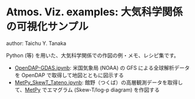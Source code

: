 # Atmos. Viz. examples: 大気科学関係の可視化サンプル

author: Taichu Y. Tanaka

Python (等) を用いた、大気科学関係での作図の例・メモ、レシピ集です。

* [OpenDAP-GDAS.ipynb](OpenDAP-GDAS.ipynb): 米国気象局 (NOAA) の GFS による全球解析データを OpenDAP で取得して地図とともに図示する
* [MetPy_SkewT_Tateno.ipynb](MetPy_SkewT_Tateno.ipynb): 館野（つくば）の高層観測データを取得して、[MetPy](https://unidata.github.io/MetPy) でエマグラム (Skew-T/log-p diagram) を作図する